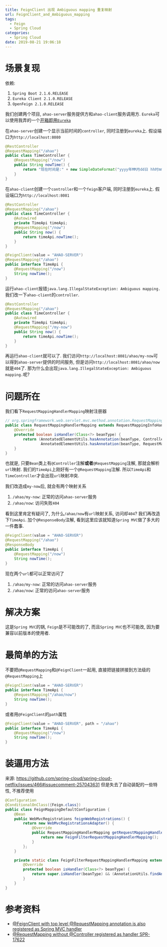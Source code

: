 ```yaml
---
title: FeignClient 出现 Ambiguous mapping 重复映射
url: FeignClient_and_Ambiguous_mapping
tags:
  - Feign
  - Spring Cloud
categories:
  - Spring Cloud
date: 2019-08-21 19:06:18
---
```


# 场景复现
依赖:
1. `Spring Boot 2.1.6.RELEASE`
1. `Eureka Client 2.1.0.RELEASE`
1. `OpenFeign 2.1.0.RELEASE`

我们创建两个项目, `ahao-server`服务提供方和`ahao-client`服务调用方.
`Eureka`可以使用我弄的一个[开箱即用`Eureka`](https://github.com/Ahaochan/project/tree/master/ahao-spring-cloud-eureka)

<!-- more -->

在`ahao-server`创建一个显示当前时间的`controller`, 同时注册到`eureka`上.
假设端口为`http://localhost:8080`
```java
@RestController
@RequestMapping("/ahao")
public class TimeController {
    @RequestMapping("/now")
    public String nowTime() {
        return "现在时间是:" + new SimpleDateFormat("yyyy年MM月dd日 hh时mm分ss秒").format(new Date());
    }
}
```

在`ahao-client`创建一个`controller`和一个`feign`客户端, 同时注册到`eureka`上.
假设端口为`http://localhost:8081`
```java
@RestController
@RequestMapping("/ahao")
public class TimeController {
    @Autowired
    private TimeApi timeApi;
    @RequestMapping("/now")
    public String now() {
        return timeApi.nowTime();
    }
}

@FeignClient(value = "AHAO-SERVER")
@RequestMapping("/ahao")
public interface TimeApi {
    @RequestMapping("/now")
    String nowTime();
}
```

运行`ahao-client`报错`java.lang.IllegalStateException: Ambiguous mapping.`
我们改一下`ahao-client`的`controller`.
```java
@RestController
@RequestMapping("/ahao")
public class TimeController {
    @Autowired
    private TimeApi timeApi;
    @RequestMapping("/my-now")
    public String now() {
        return timeApi.nowTime();
    }
}
```

再运行`ahao-client`就可以了.
我们访问`http://localhost:8081/ahao/my-now`可以得到`ahao-server`提供的时间服务, 但是访问`http://localhost:8081/ahao/now`就是`404`了.
那为什么会出现`java.lang.IllegalStateException: Ambiguous mapping.`呢?

# 问题所在
我们看下`RequestMappingHandlerMapping`映射注册器
```java
// org.springframework.web.servlet.mvc.method.annotation.RequestMappingHandlerMapping
public class RequestMappingHandlerMapping extends RequestMappingInfoHandlerMapping implements MatchableHandlerMapping, EmbeddedValueResolverAware {
    @Override
    protected boolean isHandler(Class<?> beanType) {
        return (AnnotatedElementUtils.hasAnnotation(beanType, Controller.class) ||
                AnnotatedElementUtils.hasAnnotation(beanType, RequestMapping.class));
    }
}
```
也就是, 只要`Bean`类上有`@Controller`注解**或者**`@RequestMapping`注解, 那就会解析`url`映射.
我们的`TimeApi`上刚好有一个`@RequestMapping`注解. 所以`TimeApi`和`TimeController`才会出现`url`映射冲突.

我们改造成`my-now`后, 就会有两个映射关系
1. `/ahao/my-now`: 正常的访问`ahao-server`服务
1. `/ahao/now`: 访问失败`404`

看到这里肯定有疑问了, 为什么`/ahao/now`有`url`映射关系, 访问却`404`?
我们再改造下`TimeApi`. 加个`@ResponseBody`注解, 看到这里应该就知道`Spring MVC`做了多大的一件蠢事.
```java
@FeignClient(value = "AHAO-SERVER")
@RequestMapping("/ahao")
@ResponseBody
public interface TimeApi {
    @RequestMapping("/now")
    String nowTime();
}
```
现在两个`url`都可以正常访问了
1. `/ahao/my-now`: 正常的访问`ahao-server`服务
1. `/ahao/now`: 正常的访问`ahao-server`服务

# 解决方案
这是`Spring MVC`的锅, `Feign`是不可能改的了, 而且`Spring MVC`也不可能改, 因为要兼容以前版本的使用者.

# 最简单的方法
不要把`@RequestMapping`和`@FeignClient`一起用, 直接把链接拼接到方法级的`@RequestMapping`上
```java
@FeignClient(value = "AHAO-SERVER")
public interface TimeApi {
    @RequestMapping("/ahao/now")
    String nowTime();
}
```

或者用`@FeignClient`的`path`属性
```java
@FeignClient(value = "AHAO-SERVER", path = "/ahao")
public interface TimeApi {
    @RequestMapping("/now")
    String nowTime();
}
```

# 装逼用方法
来源: https://github.com/spring-cloud/spring-cloud-netflix/issues/466#issuecomment-257043631
但是失去了自动装配的一些特性, 不推荐使用
```java
@Configuration
@ConditionalOnClass({Feign.class})
public class FeignMappingDefaultConfiguration {
    @Bean
    public WebMvcRegistrations feignWebRegistrations() {
        return new WebMvcRegistrationsAdapter() {
            @Override
            public RequestMappingHandlerMapping getRequestMappingHandlerMapping() {
                return new FeignFilterRequestMappingHandlerMapping();
            }
        };
    }

    private static class FeignFilterRequestMappingHandlerMapping extends RequestMappingHandlerMapping {
        @Override
        protected boolean isHandler(Class<?> beanType) {
            return super.isHandler(beanType) && (AnnotationUtils.findAnnotation(beanType, FeignClient.class) == null);
        }
    }
}
```

# 参考资料
- [@FeignClient with top level @RequestMapping annotation is also registered as Spring MVC handler](https://github.com/spring-cloud/spring-cloud-netflix/issues/466#issuecomment-257043631)
- [@RequestMapping without @Controller registered as handler SPR-17622](https://github.com/spring-projects/spring-framework/issues/22154)